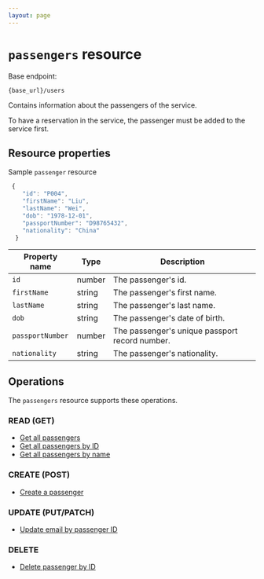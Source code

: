 ```yaml
---
layout: page
---
```


# `passengers` resource

Base endpoint:

```shell
{base_url}/users
```

Contains information about the passengers of the service.

To have a reservation in the service, the passenger must be added to the service first.

## Resource properties

Sample `passenger` resource

```js
 {
    "id": "P004",
    "firstName": "Liu",
    "lastName": "Wei",
    "dob": "1978-12-01",
    "passportNumber": "D98765432",
    "nationality": "China"
  }
```

| Property name | Type | Description |
| ------------- | ----------- | ----------- |
| `id` | number | The passenger's id. |
| `firstName` | string | The passenger's first  name. |
| `lastName` | string | The passenger's last name. |
| `dob` | string | The passenger's date of birth. |
| `passportNumber` | number | The passenger's unique passport record number. |
| `nationality` | string | The passenger's nationality. |

## Operations

The `passengers` resource supports these operations.

### READ (GET)

* [Get all passengers](passengers-get-all-passengers.md)
* [Get all passengers by ID](passengers-get-passenger-by-id.md)
* [Get all passengers by name](passengers-get-passenger-by-name.md)


### CREATE (POST)

* [Create a passenger](passengers-create-passenger.md)

### UPDATE (PUT/PATCH)

* [Update email by passenger ID](passengers-update-by-id.md)


### DELETE

* [Delete passenger by ID](passengers-delete-passenger-by-id.md)